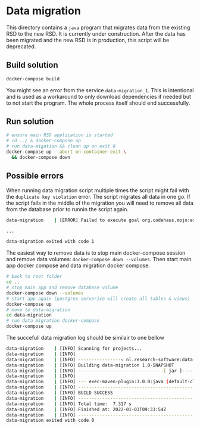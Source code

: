 <!--
SPDX-FileCopyrightText: 2021 Ewan Cahen (Netherlands eScience Center) <e.cahen@esciencecenter.nl>
SPDX-FileCopyrightText: 2021 Netherlands eScience Center
SPDX-FileCopyrightText: 2022 Dusan Mijatovic (dv4all)
SPDX-FileCopyrightText: 2022 dv4all

SPDX-License-Identifier: CC-BY-4.0
-->

# Data migration

This directory contains a `java` program that migrates data from the existing RSD to the new RSD. It is currently under construction. After the data has been migrated and the new RSD is in production, this script will be deprecated.

## Build solution

```bash
docker-compose build
```

You might see an error from the service `data-migration_1`. This is intentional and is used as a workaround to only download dependencies if needed but to not start the program. The whole process itself should end successfully.

## Run solution

```bash
# ensure main RSD application is started
# cd ../ & docker-compose up
# run data-migation && clean up on exit 0
docker-compose up --abort-on-container-exit \
  && docker-compose down
```

## Possible errors

When running data migration script multiple times the script might fail with the `duplicate key violation` error. The script migrates all data in one go. If the script fails in the middle of the migration you will need to remove all data from the database prior to runnin the script again.

```bash
data-migration    | [ERROR] Failed to execute goal org.codehaus.mojo:exec-maven-plugin:3.0.0:java (default-cli) on project data-migration: An exception occured while executing the Java class. Error fetching data from the endpoint: {"hint":null,"details":null,"code":"23505","message":"duplicate key value violates unique constraint \"software_slug_key\""} -> [Help 1]

...

data-migration exited with code 1
```

The easiest way to remove data is to stop main docker-compose session and remove data volumes: `docker-compose down --volumes`. Then start main app docker compose and data migration docker compose.

```bash
# back to root folder
cd ..
# stop main app and remove database volume
docker-compose down --volumes
# start app again (postgres serverice will create all tables & views)
docker-compose up
# move to data-migration
cd data-migration
# run data migration docker-compose
docker-compose up
```

The succefull data migration log should be similair to one bellow

```bash
data-migration    | [INFO] Scanning for projects...
data-migration    | [INFO]
data-migration    | [INFO] ----------------< nl.research-software:data-migration >-----------------
data-migration    | [INFO] Building data-migration 1.0-SNAPSHOT
data-migration    | [INFO] --------------------------------[ jar ]---------------------------------
data-migration    | [INFO]
data-migration    | [INFO] --- exec-maven-plugin:3.0.0:java (default-cli) @ data-migration ---
data-migration    | [INFO] ------------------------------------------------------------------------
data-migration    | [INFO] BUILD SUCCESS
data-migration    | [INFO] ------------------------------------------------------------------------
data-migration    | [INFO] Total time:  7.317 s
data-migration    | [INFO] Finished at: 2022-01-03T09:33:54Z
data-migration    | [INFO] ------------------------------------------------------------------------
data-migration exited with code 0
```
